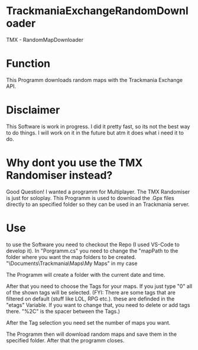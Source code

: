 # TrackmaniaExchangeRandomDownloader
 TMX - RandomMapDownloader

# Function
This Programm downloads random maps with the Trackmania Exchange API.

# Disclaimer
This Software is work in progress. I did it pretty fast, so its not the best way to do things.
I will work on it in the future but atm it does what i need it to do.

# Why dont you use the TMX Randomiser instead?
Good Question! I wanted a programm for Multiplayer. The TMX Randomiser is just for soloplay.
This Programm is used to download the .Gpx files directly to an specified folder so they can be used in an Trackmania server.

# Use
to use the Software you need to checkout the Repo (I used VS-Code to develop it). In "Porgramm.cs" you need to change the "mapPath to the folder where you want the map folders to be created.
"\Documents\Trackmania\Maps\My Maps" in my case

The Programm will create a folder with the current date and time.

After that you need to choose the Tags for your maps. If you just type "0" all of the shown tags will be selected.
(FYI: There are some tags that are filtered on default (stuff like LOL, RPG etc.). these are definded in the "etags" Variable. If you want to change that, you need to delete or add tags there. "%2C" is the spacer between the Tags.)

After the Tag selection you need set the number of maps you want.

The Programm then will download random maps and save them in the specified folder.
After that the programm closes.






